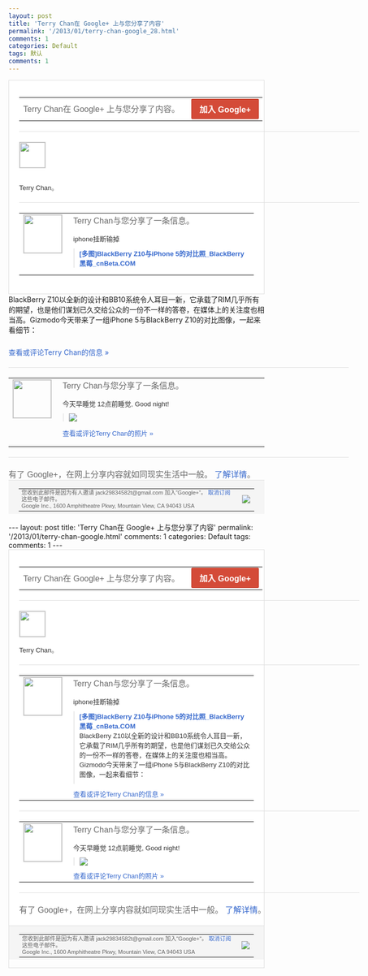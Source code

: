 ```yaml
---
layout: post
title: 'Terry Chan在 Google+ 上与您分享了内容'
permalink: '/2013/01/terry-chan-google_28.html'
comments: 1
categories: Default
tags: 默认
comments: 1
---
```

<!-- X-Notifications: 2:4b245a3930000000,0483c17930000000 -->

<div style="border:solid 1px #dfdfdf;color:#686868;font:13px Arial"><div style="background-color:#fff;padding:20px;"><table cellpadding="0" cellspacing="0" style="width:670px;color:#333;font:13px Arial"><tr><td style="color:#686868;font:16px Arial">Terry Chan在 Google+ 上与您分享了内容。</td><td style="padding-left:15px;text-align:right;"><a href="https://plus.google.com/_/notifications/emlink?emr=14900066512970582018&amp;emid=CPDk4NzijLUCFcd7tAodTlkAAA&amp;path=%2F%3Fgpinv%3DAMIXal_L0EG6eTGR-8GezWMH0Ry1w-x8acWZfhfh7sqlwC8kES04NJqf9KtqP42J90N8Wb-tUGuwWBJZUkBetuz1ZBcB73O036ctYl_OjAvdm-nD4sblU3w&amp;dt=1359435189992&amp;uob=7" style="display:inline-block;padding:7px 15px;background-color:#d44b38; color:#fff;font-size:16px; font-weight:bold;border-radius:2px;-webkit-border-radius:2px; -moz-border-radius:2px;border:solid 1px #c43b28; white-space:nowrap;text-decoration:none">加入 Google+</a></td></tr></table><div style='width:670px"'><div style="margin:20px 0;border-bottom:solid 1px #dfdfdf;width:670px"></div><p><span style="margin-right:5px;margin-bottom:5px; display:inline-block;"><a href="https://plus.google.com/_/notifications/emlink?emr=14900066512970582018&amp;emid=CPDk4NzijLUCFcd7tAodTlkAAA&amp;path=%2F108643996575278738906&amp;dt=1359435189992&amp;uob=7"><img height="50" src="https://lh3.googleusercontent.com/-KKRGTyJ5Bl0/AAAAAAAAAAI/AAAAAAAAtnY/R4QEWIp3Ur0/s75-c-k-a/photo.jpg" style="border:solid 1px #cccccc;" width="50"/></a></span></p></div><div style="padding-top:10px;width:670px"><a href="https://plus.google.com/_/notifications/emlink?emr=14900066512970582018&amp;emid=CPDk4NzijLUCFcd7tAodTlkAAA&amp;path=%2F108643996575278738906&amp;dt=1359435189992&amp;uob=7" style="color:#333;text-decoration:none">Terry Chan</a>。</div><div style="margin:20px 0;border-bottom:solid 1px #dfdfdf;width:670px"></div><table cellpadding="0" cellspacing="0"><tr><td style="padding-right:15px;vertical-align:top"><a href="https://plus.google.com/_/notifications/emlink?emr=14900066512970582018&amp;emid=CPDk4NzijLUCFcd7tAodTlkAAA&amp;path=%2F108643996575278738906%3Fgpinv%3DAMIXal_L0EG6eTGR-8GezWMH0Ry1w-x8acWZfhfh7sqlwC8kES04NJqf9KtqP42J90N8Wb-tUGuwWBJZUkBetuz1ZBcB73O036ctYl_OjAvdm-nD4sblU3w&amp;dt=1359435189992&amp;uob=7"><img height="75" src="https://lh3.googleusercontent.com/-KKRGTyJ5Bl0/AAAAAAAAAAI/AAAAAAAAtnY/R4QEWIp3Ur0/s75-c-k-a/photo.jpg" style="border:solid 1px #cccccc;" width="75"/></a></td><td style="width:578px;color:#333;font:13px Arial;vertical-align:top"><div style="color:#686868;font:16px Arial;padding-bottom:15px">Terry Chan与您分享了一条信息。</div><div style="padding-bottom:10px">iphone挂断输掉</div><div style="margin-bottom:10px;padding-left:10px; border-left:2px solid #EAEAEA"><span style="margin-right:5px"><a href="http://www.cnbeta.com/articles/224265.htm" style="color:#3366CC;text-decoration:none"><span style="font-weight:bold">[多图]BlackBerry Z10与iPhone 5的对比照_BlackBerry 黑莓_cnBeta.COM</span></a></span></div></td></tr></table></div></div>

<div style="padding-bottom:10px">BlackBerry Z10以全新的设计和BB10系统令人耳目<wbr/>一新，它承载了RIM几乎所有的期望，也是<wbr/>他们谋划已久交给公众的一份不一样的答卷，<wbr/>在媒体上的关注度也相当高。Gizmodo<wbr/>今天带来了一组iPhone 5与BlackBerry Z10的对比图像，一起来看细节：</div>

<a href="https://plus.google.com/_/notifications/emlink?emr=14900066512970582018&amp;emid=CPDk4NzijLUCFcd7tAodTlkAAA&amp;path=%2F108643996575278738906%2Fposts%2FN31zUpMwVEx%3Fgpinv%3DAMIXal_L0EG6eTGR-8GezWMH0Ry1w-x8acWZfhfh7sqlwC8kES04NJqf9KtqP42J90N8Wb-tUGuwWBJZUkBetuz1ZBcB73O036ctYl_OjAvdm-nD4sblU3w&amp;dt=1359435189992&amp;uob=7" style="color:#3366CC;text-decoration:none">查看或评论Terry Chan的信息 »</a>

<div style="margin:20px 0;border-bottom:solid 1px #dfdfdf;width:670px"></div>

<table cellpadding="0" cellspacing="0"><tr><td style="padding-right:15px;vertical-align:top"><a href="https://plus.google.com/_/notifications/emlink?emr=14900066512970582018&amp;emid=CPDk4NzijLUCFcd7tAodTlkAAA&amp;path=%2F108643996575278738906%3Fgpinv%3DAMIXal-s6EVEtvccmN-yggkeKhZH30llTwVhTr9PY2AI03SRUM1qUvEkxucwOmieBRHHRV0-c97mqHe5Q0hmi2XDFE4SfUVOg3ytDBWFRcT3t8BmgESP4C8&amp;dt=1359435189992&amp;uob=7"><img height="75" src="https://lh3.googleusercontent.com/-KKRGTyJ5Bl0/AAAAAAAAAAI/AAAAAAAAtnY/R4QEWIp3Ur0/s75-c-k-a/photo.jpg" style="border:solid 1px #cccccc;" width="75"/></a></td><td style="width:578px;color:#333;font:13px Arial;vertical-align:top"><div style="color:#686868;font:16px Arial;padding-bottom:15px">Terry Chan与您分享了一条信息。</div><div style="padding-bottom:10px">今天早睡觉 12点前睡觉, Good night!</div><div style="margin-bottom:10px;padding-left:10px; border-left:2px solid #EAEAEA"><span style="margin-right:5px"><a href="https://plus.google.com/_/notifications/emlink?emr=14900066512970582018&amp;emid=CPDk4NzijLUCFcd7tAodTlkAAA&amp;path=%2F108643996575278738906%2Fposts%2FcjzN6mhFtbc%3Fgpinv%3DAMIXal-s6EVEtvccmN-yggkeKhZH30llTwVhTr9PY2AI03SRUM1qUvEkxucwOmieBRHHRV0-c97mqHe5Q0hmi2XDFE4SfUVOg3ytDBWFRcT3t8BmgESP4C8&amp;dt=1359435189992&amp;uob=7" style="color:#3366CC;text-decoration:none;"><img border="0" src="https://lh4.googleusercontent.com/-dLEwOCBJsxA/UQad7Q3okAI/AAAAAAAAuOk/nyMmxb4FLxM/h120/zwo4_20080108140048.JPG" style="max-height:200px;max-width:275px"/></a></span></div><p><a href="https://plus.google.com/_/notifications/emlink?emr=14900066512970582018&amp;emid=CPDk4NzijLUCFcd7tAodTlkAAA&amp;path=%2Fphotos%2F108643996575278738906%2Falbums%2F5838527612159130561%2F5838527608398581762%3Fgpinv%3DAMIXal-s6EVEtvccmN-yggkeKhZH30llTwVhTr9PY2AI03SRUM1qUvEkxucwOmieBRHHRV0-c97mqHe5Q0hmi2XDFE4SfUVOg3ytDBWFRcT3t8BmgESP4C8%26authkey%3DCMWMs_HgqqfraQ&amp;dt=1359435189992&amp;uob=7" style="color:#3366CC;text-decoration:none">查看或评论Terry Chan的照片 »</a></p></td></tr></table>

<div style="margin:20px 0;border-bottom:solid 1px #dfdfdf;width:670px"></div>

<div style="color:#686868;font:16px Arial;width:670px">有了 Google+，在网上分享内容就如同现实生活中一般。 <a href="http://www.google.com/+/learnmore/" style="color:#3366CC;text-decoration:none">了解详情</a>。</div>

<div style="border-top:solid 1px #dfdfdf;padding:0 20px; background-color:#f5f5f5"><table cellpadding="0" cellspacing="0" style="height:50px"><tbody><tr><td style="vertical-align:middle;width:100%; color:#636363;font:11px Arial; line-height:120%">您收到此邮件是因为有人邀请 jack29834582t@gmail.com 加入”Google+”。 <a href="https://plus.google.com/_/notifications/emlink?emr=14900066512970582018&amp;emid=CPDk4NzijLUCFcd7tAodTlkAAA&amp;path=%2F_%2Fnonplus%2Femailsettings%3Fgpinv%3DAMIXal_L0EG6eTGR-8GezWMH0Ry1w-x8acWZfhfh7sqlwC8kES04NJqf9KtqP42J90N8Wb-tUGuwWBJZUkBetuz1ZBcB73O036ctYl_OjAvdm-nD4sblU3w%26est%3DADH5u8WjMTX7hT5dHfbqvmMwSK6WaK6V1q0Zf-1RBRWhgW2JHgSGW6HO_tJmjU1jAb9T_VBo7vJT6eUzmAb2eL2l7UChrc1ev1uW67lOErwcsMeKHcNihsWjZSGgCYLrv5NctSN1-g5S&amp;dt=1359435189992&amp;uob=7" style="color:#3366CC;text-decoration:none">取消订阅</a>这些电子邮件。<br/>Google Inc., 1600 Amphitheatre Pkwy, Mountain View, CA 94043 USA</td><td><img src="https://ssl.gstatic.com/s2/oz/images/notifications/logo/google-plus-6617a72bb36cc548861652780c9e6ff1.png"/></td></tr></tbody></table></div>---
layout: post
title: 'Terry Chan在 Google+ 上与您分享了内容'
permalink: '/2013/01/terry-chan-google.html'
comments: 1
categories: Default
tags: 
comments: 1
---
<!-- X-Notifications: 2:4b245a3930000000,0483c17930000000 -->

<div style="border:solid 1px #dfdfdf;color:#686868;font:13px Arial"><div style="background-color:#fff;padding:20px;"><table cellpadding="0" cellspacing="0" style="width:670px;color:#333;font:13px Arial"><tr><td style="color:#686868;font:16px Arial">Terry Chan在 Google+ 上与您分享了内容。</td><td style="padding-left:15px;text-align:right;"><a href="https://plus.google.com/_/notifications/emlink?emr=14900066512970582018&amp;emid=CPDk4NzijLUCFcd7tAodTlkAAA&amp;path=%2F%3Fgpinv%3DAMIXal_L0EG6eTGR-8GezWMH0Ry1w-x8acWZfhfh7sqlwC8kES04NJqf9KtqP42J90N8Wb-tUGuwWBJZUkBetuz1ZBcB73O036ctYl_OjAvdm-nD4sblU3w&amp;dt=1359435189992&amp;uob=7" style="display:inline-block;padding:7px 15px;background-color:#d44b38; color:#fff;font-size:16px; font-weight:bold;border-radius:2px;-webkit-border-radius:2px; -moz-border-radius:2px;border:solid 1px #c43b28; white-space:nowrap;text-decoration:none">加入 Google+</a></td></tr></table><div style='width:670px"'><div style="margin:20px 0;border-bottom:solid 1px #dfdfdf;width:670px"></div><span style="margin-right:5px;margin-bottom:5px; display:inline-block;"><a href="https://plus.google.com/_/notifications/emlink?emr=14900066512970582018&amp;emid=CPDk4NzijLUCFcd7tAodTlkAAA&amp;path=%2F108643996575278738906&amp;dt=1359435189992&amp;uob=7"><img height="50" src="https://lh3.googleusercontent.com/-KKRGTyJ5Bl0/AAAAAAAAAAI/AAAAAAAAtnY/R4QEWIp3Ur0/s75-c-k-a/photo.jpg" style="border:solid 1px #cccccc;" width="50"/></a></span></div><div style="padding-top:10px;width:670px"><a href="https://plus.google.com/_/notifications/emlink?emr=14900066512970582018&amp;emid=CPDk4NzijLUCFcd7tAodTlkAAA&amp;path=%2F108643996575278738906&amp;dt=1359435189992&amp;uob=7" style="color:#333;text-decoration:none">Terry Chan</a>。</div><div style="margin:20px 0;border-bottom:solid 1px #dfdfdf;width:670px"></div><table cellpadding="0" cellspacing="0"><tr><td style="padding-right:15px;vertical-align:top"><a href="https://plus.google.com/_/notifications/emlink?emr=14900066512970582018&amp;emid=CPDk4NzijLUCFcd7tAodTlkAAA&amp;path=%2F108643996575278738906%3Fgpinv%3DAMIXal_L0EG6eTGR-8GezWMH0Ry1w-x8acWZfhfh7sqlwC8kES04NJqf9KtqP42J90N8Wb-tUGuwWBJZUkBetuz1ZBcB73O036ctYl_OjAvdm-nD4sblU3w&amp;dt=1359435189992&amp;uob=7"><img height="75" src="https://lh3.googleusercontent.com/-KKRGTyJ5Bl0/AAAAAAAAAAI/AAAAAAAAtnY/R4QEWIp3Ur0/s75-c-k-a/photo.jpg" style="border:solid 1px #cccccc;" width="75"/></a></td><td style="width:578px;color:#333;font:13px Arial;vertical-align:top"><div style="color:#686868;font:16px Arial;padding-bottom:15px">Terry Chan与您分享了一条信息。</div><div style="padding-bottom:10px">iphone挂断输掉</div><div style="margin-bottom:10px;padding-left:10px; border-left:2px solid #EAEAEA"><span style="margin-right:5px"><a href="http://www.cnbeta.com/articles/224265.htm" style="color:#3366CC;text-decoration:none"><span style="font-weight:bold">[多图]BlackBerry Z10与iPhone 5的对比照_BlackBerry 黑莓_cnBeta.COM</span></a><div style="padding-bottom:10px">BlackBerry Z10以全新的设计和BB10系统令人耳目<wbr/>一新，它承载了RIM几乎所有的期望，也是<wbr/>他们谋划已久交给公众的一份不一样的答卷，<wbr/>在媒体上的关注度也相当高。Gizmodo<wbr/>今天带来了一组iPhone 5与BlackBerry Z10的对比图像，一起来看细节：</div></span></div><a href="https://plus.google.com/_/notifications/emlink?emr=14900066512970582018&amp;emid=CPDk4NzijLUCFcd7tAodTlkAAA&amp;path=%2F108643996575278738906%2Fposts%2FN31zUpMwVEx%3Fgpinv%3DAMIXal_L0EG6eTGR-8GezWMH0Ry1w-x8acWZfhfh7sqlwC8kES04NJqf9KtqP42J90N8Wb-tUGuwWBJZUkBetuz1ZBcB73O036ctYl_OjAvdm-nD4sblU3w&amp;dt=1359435189992&amp;uob=7" style="color:#3366CC;text-decoration:none">查看或评论Terry Chan的信息 »</a></td></tr></table><div style="margin:20px 0;border-bottom:solid 1px #dfdfdf;width:670px"></div><table cellpadding="0" cellspacing="0"><tr><td style="padding-right:15px;vertical-align:top"><a href="https://plus.google.com/_/notifications/emlink?emr=14900066512970582018&amp;emid=CPDk4NzijLUCFcd7tAodTlkAAA&amp;path=%2F108643996575278738906%3Fgpinv%3DAMIXal-s6EVEtvccmN-yggkeKhZH30llTwVhTr9PY2AI03SRUM1qUvEkxucwOmieBRHHRV0-c97mqHe5Q0hmi2XDFE4SfUVOg3ytDBWFRcT3t8BmgESP4C8&amp;dt=1359435189992&amp;uob=7"><img height="75" src="https://lh3.googleusercontent.com/-KKRGTyJ5Bl0/AAAAAAAAAAI/AAAAAAAAtnY/R4QEWIp3Ur0/s75-c-k-a/photo.jpg" style="border:solid 1px #cccccc;" width="75"/></a></td><td style="width:578px;color:#333;font:13px Arial;vertical-align:top"><div style="color:#686868;font:16px Arial;padding-bottom:15px">Terry Chan与您分享了一条信息。</div><div style="padding-bottom:10px">今天早睡觉 12点前睡觉, Good night!</div><div style="margin-bottom:10px;padding-left:10px; border-left:2px solid #EAEAEA"><span style="margin-right:5px"><a href="https://plus.google.com/_/notifications/emlink?emr=14900066512970582018&amp;emid=CPDk4NzijLUCFcd7tAodTlkAAA&amp;path=%2F108643996575278738906%2Fposts%2FcjzN6mhFtbc%3Fgpinv%3DAMIXal-s6EVEtvccmN-yggkeKhZH30llTwVhTr9PY2AI03SRUM1qUvEkxucwOmieBRHHRV0-c97mqHe5Q0hmi2XDFE4SfUVOg3ytDBWFRcT3t8BmgESP4C8&amp;dt=1359435189992&amp;uob=7" style="color:#3366CC;text-decoration:none;"><img border="0" src="https://lh4.googleusercontent.com/-dLEwOCBJsxA/UQad7Q3okAI/AAAAAAAAuOk/nyMmxb4FLxM/h120/zwo4_20080108140048.JPG" style="max-height:200px;max-width:275px"/></a></span></div><a href="https://plus.google.com/_/notifications/emlink?emr=14900066512970582018&amp;emid=CPDk4NzijLUCFcd7tAodTlkAAA&amp;path=%2Fphotos%2F108643996575278738906%2Falbums%2F5838527612159130561%2F5838527608398581762%3Fgpinv%3DAMIXal-s6EVEtvccmN-yggkeKhZH30llTwVhTr9PY2AI03SRUM1qUvEkxucwOmieBRHHRV0-c97mqHe5Q0hmi2XDFE4SfUVOg3ytDBWFRcT3t8BmgESP4C8%26authkey%3DCMWMs_HgqqfraQ&amp;dt=1359435189992&amp;uob=7" style="color:#3366CC;text-decoration:none">查看或评论Terry Chan的照片 »</a></td></tr></table><div style="margin:20px 0;border-bottom:solid 1px #dfdfdf;width:670px"></div><div style="color:#686868;font:16px Arial;width:670px">有了 Google+，在网上分享内容就如同现实生活中一般。 <a href="http://www.google.com/+/learnmore/" style="color:#3366CC;text-decoration:none">了解详情</a>。</div></div><div style="border-top:solid 1px #dfdfdf;padding:0 20px; background-color:#f5f5f5"><table cellpadding="0" cellspacing="0" style="height:50px"><tbody><tr><td style="vertical-align:middle;width:100%; color:#636363;font:11px Arial; line-height:120%">您收到此邮件是因为有人邀请 jack29834582t@gmail.com 加入"Google+"。 <a href="https://plus.google.com/_/notifications/emlink?emr=14900066512970582018&amp;emid=CPDk4NzijLUCFcd7tAodTlkAAA&amp;path=%2F_%2Fnonplus%2Femailsettings%3Fgpinv%3DAMIXal_L0EG6eTGR-8GezWMH0Ry1w-x8acWZfhfh7sqlwC8kES04NJqf9KtqP42J90N8Wb-tUGuwWBJZUkBetuz1ZBcB73O036ctYl_OjAvdm-nD4sblU3w%26est%3DADH5u8WjMTX7hT5dHfbqvmMwSK6WaK6V1q0Zf-1RBRWhgW2JHgSGW6HO_tJmjU1jAb9T_VBo7vJT6eUzmAb2eL2l7UChrc1ev1uW67lOErwcsMeKHcNihsWjZSGgCYLrv5NctSN1-g5S&amp;dt=1359435189992&amp;uob=7" style="color:#3366CC;text-decoration:none">取消订阅</a>这些电子邮件。<br/>Google Inc., 1600 Amphitheatre Pkwy, Mountain View, CA 94043 USA<br/></td><td><img src="https://ssl.gstatic.com/s2/oz/images/notifications/logo/google-plus-6617a72bb36cc548861652780c9e6ff1.png"/></td></tr></tbody></table></div></div>